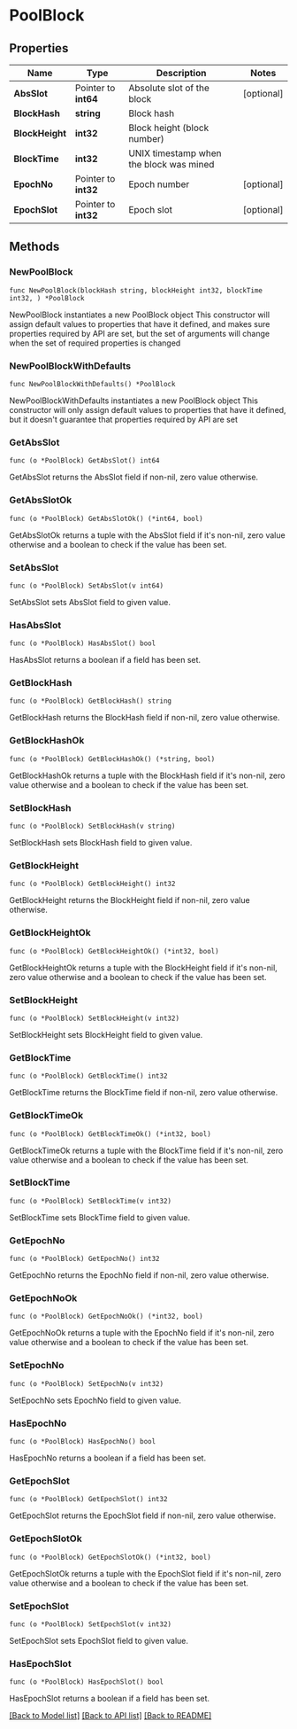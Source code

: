# PoolBlock

## Properties

Name | Type | Description | Notes
------------ | ------------- | ------------- | -------------
**AbsSlot** | Pointer to **int64** | Absolute slot of the block | [optional] 
**BlockHash** | **string** | Block hash | 
**BlockHeight** | **int32** | Block height (block number) | 
**BlockTime** | **int32** | UNIX timestamp when the block was mined | 
**EpochNo** | Pointer to **int32** | Epoch number | [optional] 
**EpochSlot** | Pointer to **int32** | Epoch slot | [optional] 

## Methods

### NewPoolBlock

`func NewPoolBlock(blockHash string, blockHeight int32, blockTime int32, ) *PoolBlock`

NewPoolBlock instantiates a new PoolBlock object
This constructor will assign default values to properties that have it defined,
and makes sure properties required by API are set, but the set of arguments
will change when the set of required properties is changed

### NewPoolBlockWithDefaults

`func NewPoolBlockWithDefaults() *PoolBlock`

NewPoolBlockWithDefaults instantiates a new PoolBlock object
This constructor will only assign default values to properties that have it defined,
but it doesn't guarantee that properties required by API are set

### GetAbsSlot

`func (o *PoolBlock) GetAbsSlot() int64`

GetAbsSlot returns the AbsSlot field if non-nil, zero value otherwise.

### GetAbsSlotOk

`func (o *PoolBlock) GetAbsSlotOk() (*int64, bool)`

GetAbsSlotOk returns a tuple with the AbsSlot field if it's non-nil, zero value otherwise
and a boolean to check if the value has been set.

### SetAbsSlot

`func (o *PoolBlock) SetAbsSlot(v int64)`

SetAbsSlot sets AbsSlot field to given value.

### HasAbsSlot

`func (o *PoolBlock) HasAbsSlot() bool`

HasAbsSlot returns a boolean if a field has been set.

### GetBlockHash

`func (o *PoolBlock) GetBlockHash() string`

GetBlockHash returns the BlockHash field if non-nil, zero value otherwise.

### GetBlockHashOk

`func (o *PoolBlock) GetBlockHashOk() (*string, bool)`

GetBlockHashOk returns a tuple with the BlockHash field if it's non-nil, zero value otherwise
and a boolean to check if the value has been set.

### SetBlockHash

`func (o *PoolBlock) SetBlockHash(v string)`

SetBlockHash sets BlockHash field to given value.


### GetBlockHeight

`func (o *PoolBlock) GetBlockHeight() int32`

GetBlockHeight returns the BlockHeight field if non-nil, zero value otherwise.

### GetBlockHeightOk

`func (o *PoolBlock) GetBlockHeightOk() (*int32, bool)`

GetBlockHeightOk returns a tuple with the BlockHeight field if it's non-nil, zero value otherwise
and a boolean to check if the value has been set.

### SetBlockHeight

`func (o *PoolBlock) SetBlockHeight(v int32)`

SetBlockHeight sets BlockHeight field to given value.


### GetBlockTime

`func (o *PoolBlock) GetBlockTime() int32`

GetBlockTime returns the BlockTime field if non-nil, zero value otherwise.

### GetBlockTimeOk

`func (o *PoolBlock) GetBlockTimeOk() (*int32, bool)`

GetBlockTimeOk returns a tuple with the BlockTime field if it's non-nil, zero value otherwise
and a boolean to check if the value has been set.

### SetBlockTime

`func (o *PoolBlock) SetBlockTime(v int32)`

SetBlockTime sets BlockTime field to given value.


### GetEpochNo

`func (o *PoolBlock) GetEpochNo() int32`

GetEpochNo returns the EpochNo field if non-nil, zero value otherwise.

### GetEpochNoOk

`func (o *PoolBlock) GetEpochNoOk() (*int32, bool)`

GetEpochNoOk returns a tuple with the EpochNo field if it's non-nil, zero value otherwise
and a boolean to check if the value has been set.

### SetEpochNo

`func (o *PoolBlock) SetEpochNo(v int32)`

SetEpochNo sets EpochNo field to given value.

### HasEpochNo

`func (o *PoolBlock) HasEpochNo() bool`

HasEpochNo returns a boolean if a field has been set.

### GetEpochSlot

`func (o *PoolBlock) GetEpochSlot() int32`

GetEpochSlot returns the EpochSlot field if non-nil, zero value otherwise.

### GetEpochSlotOk

`func (o *PoolBlock) GetEpochSlotOk() (*int32, bool)`

GetEpochSlotOk returns a tuple with the EpochSlot field if it's non-nil, zero value otherwise
and a boolean to check if the value has been set.

### SetEpochSlot

`func (o *PoolBlock) SetEpochSlot(v int32)`

SetEpochSlot sets EpochSlot field to given value.

### HasEpochSlot

`func (o *PoolBlock) HasEpochSlot() bool`

HasEpochSlot returns a boolean if a field has been set.


[[Back to Model list]](../README.md#documentation-for-models) [[Back to API list]](../README.md#documentation-for-api-endpoints) [[Back to README]](../README.md)


